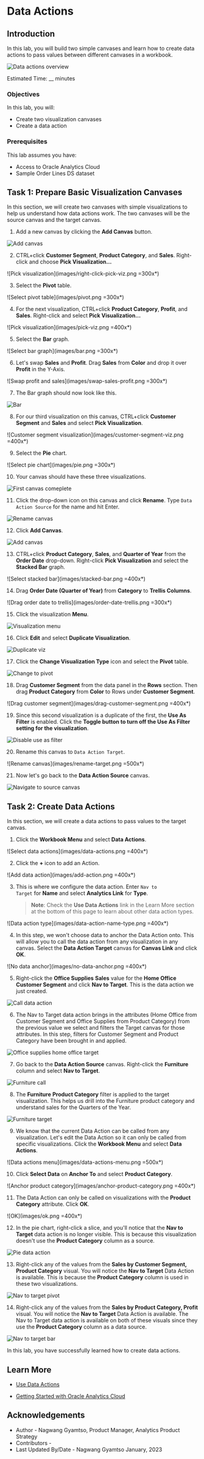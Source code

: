 # Data Actions

## Introduction

In this lab, you will build two simple canvases and learn how to create data actions to pass values between different canvases in a workbook.

  ![Data actions overview](images/data-actions-overview.png)

Estimated Time: __ minutes

### Objectives

In this lab, you will:
* Create two visualization canvases
* Create a data action

### Prerequisites

This lab assumes you have:
* Access to Oracle Analytics Cloud
* Sample Order Lines DS dataset


## Task 1: Prepare Basic Visualization Canvases
In this section, we will create two canvases with simple visualizations to help us understand how data actions work. The two canvases will be the source canvas and the target canvas.

1. Add a new canvas by clicking the **Add Canvas** button.

  ![Add canvas](images/add-canvas.png)

2. CTRL+click **Customer Segment**, **Product Category**, and **Sales**. Right-click and choose **Pick Visualization...**

  ![Pick visualization](images/right-click-pick-viz.png =300x*)

3. Select the **Pivot** table.

  ![Select pivot table](images/pivot.png =300x*)

4. For the next visualization, CTRL+click **Product Category**, **Profit**, and **Sales**. Right-click and select **Pick Visualization...**

  ![Pick visualization](images/pick-viz.png =400x*)

5. Select the **Bar** graph.

  ![Select bar graph](images/bar.png =300x*)

6. Let's swap **Sales** and **Profit**. Drag **Sales** from **Color** and drop it over **Profit** in the Y-Axis.

  ![Swap profit and sales](images/swap-sales-profit.png =300x*)

7. The Bar graph should now look like this.

  ![Bar](images/bar-results.png)

8. For our third visualization on this canvas, CTRL+click **Customer Segment** and **Sales** and select **Pick Visualization**.

  ![Customer segment visualization](images/customer-segment-viz.png =400x*)

9. Select the **Pie** chart.

  ![Select pie chart](images/pie.png =300x*)

10. Your canvas should have these three visualizations.

  ![First canvas comeplete](images/first-canvas.png)

11. Click the drop-down icon on this canvas and click **Rename**. Type <code>Data Action Source</code> for the name and hit Enter.

  ![Rename canvas](images/rename-source.png)

12. Click **Add Canvas**.

  ![Add canvas](images/add-second-canvas.png)

13. CTRL+click **Product Category**, **Sales**, and **Quarter of Year** from the **Order Date** drop-down. Right-click **Pick Visualization** and select the **Stacked Bar** graph.

  ![Select stacked bar](images/stacked-bar.png =400x*)

14. Drag **Order Date (Quarter of Year)** from **Category** to **Trellis Columns**.

  ![Drag order date to trellis](images/order-date-trellis.png =300x*)

15. Click the visualization **Menu**.

  ![Visualization menu](images/viz-menu.png)

16. Click **Edit** and select **Duplicate Visualization**.

  ![Duplicate viz](images/duplicate-viz.png)

17. Click the **Change Visualization Type** icon and select the **Pivot** table.

  ![Change to pivot](images/change-to-pivot.png)

18. Drag **Customer Segment** from the data panel in the **Rows** section. Then drag **Product Category** from **Color** to Rows under **Customer Segment**.

  ![Drag customer segment](images/drag-customer-segment.png =400x*)

19. Since this second visualization is a duplicate of the first, the **Use As Filter** is enabled. Click the **Toggle button to turn off the Use As Filter setting for the visualization**.

  ![Disable use as filter](images/use-as-filter-disable.png)

20. Rename this canvas to <code>Data Action Target</code>.

  ![Rename canvas](images/rename-target.png =500x*)

21. Now let's go back to the **Data Action Source** canvas.

  ![Navigate to source canvas](images/nav-source-canvas.png)

## Task 2: Create Data Actions
In this section, we will create a data actions to pass values to the target canvas.

1. Click the **Workbook Menu** and select **Data Actions**.

  ![Select data actions](images/data-actions.png =400x*)

2. Click the **+** icon to add an Action.

  ![Add data action](images/add-action.png =400x*)

3. This is where we configure the data action. Enter <code>Nav to Target</code> for **Name** and select **Analytics Link** for **Type**.

    >**Note**: Check the **Use Data Actions** link in the Learn More section at the bottom of this page to learn about other data action types.

  ![Data action type](images/data-action-name-type.png =400x*)

4. In this step, we won't choose data to anchor the Data Action onto. This will allow you to call the data action from any visualization in any canvas. Select the **Data Action Target** canvas for **Canvas Link** and click **OK**.

  ![No data anchor](images/no-data-anchor.png =400x*)

5. Right-click the **Office Supplies** **Sales** value for the **Home Office** **Customer Segment** and click **Nav to Target**. This is the data action we just created.

  ![Call data action](images/call-data-action.png)

6. The Nav to Target data action brings in the attributes (Home Office from Customer Segment and Office Supplies from Product Category) from the previous value we select and filters the Target canvas for those attributes. In this step, filters for Customer Segment and Product Category have been brought in and applied.

  ![Office supplies home office target](images/office-supplies-home-office-target.png)

7. Go back to the **Data Action Source** canvas. Right-click the **Furniture** column and select **Nav to Target**.

  ![Furniture call](images/furniture-call.png)

8. The **Furniture** **Product Category** filter is applied to the target visualization. This helps us drill into the Furniture product category and understand sales for the Quarters of the Year.

  ![Furniture target](images/furniture-target.png)

9. We know that the current Data Action can be called from any visualization. Let's edit the Data Action so it can only be called from specific visualizations. Click the **Workbook Menu** and select **Data Actions**.

  ![Data actions menu](images/data-actions-menu.png =500x*)

10. Click **Select Data** on **Anchor To** and select **Product Category**.

  ![Anchor product category](images/anchor-product-category.png =400x*)

11. The Data Action can only be called on visualizations with the **Product Category** attribute. Click **OK**.

  ![OK](images/ok.png =400x*)

12. In the pie chart, right-click a slice, and you'll notice that the **Nav to Target** data action is no longer visible. This is because this visualization doesn't use the **Product Category** column as a source.

  ![Pie data action](images/pie-data-action.png)

13. Right-click any of the values from the **Sales by Customer Segment, Product Category** visual. You will notice the **Nav to Target** Data Action is available. This is because the **Product Category** column is used in these two visualizations.

  ![Nav to target pivot](images/nav-to-target-pivot.png)

14. Right-click any of the values from the **Sales by Product Category, Profit** visual. You will notice the **Nav to Target** Data Action is available. The Nav to Target data action is available on both of these visuals since they use the **Product Category** column as a data source.

  ![Nav to target bar](images/nav-to-target-bar.png)

In this lab, you have successfully learned how to create data actions.

## Learn More
* [Use Data Actions](https://docs.oracle.com/en/cloud/paas/analytics-cloud/acubi/use-data-actions.html)

* [Getting Started with Oracle Analytics Cloud](https://docs.oracle.com/en/cloud/paas/analytics-cloud/acsgs/what-is-oracle-analytics-cloud.html#GUID-E68C8A55-1342-43BB-93BC-CA24E353D873)


## Acknowledgements
* Author - Nagwang Gyamtso, Product Manager, Analytics Product Strategy
* Contributors -
* Last Updated By/Date - Nagwang Gyamtso January, 2023
